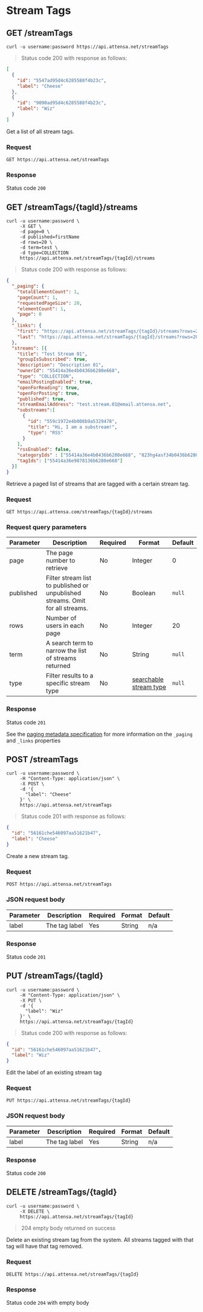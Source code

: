 # Stream Tags

## GET /streamTags

```shell
curl -u username:password https://api.attensa.net/streamTags
```
> Status code 200 with response as follows:

```json
[
  {
    "id": "5547ad95d4c6285588f4b23c",
    "label": "Cheese"
  },
  {
    "id": "9090ad95d4c6285588f4b23c",
    "label": "Wiz"
  }
]
```

Get a list of all stream tags.

### Request

`GET https://api.attensa.net/streamTags`

### Response

Status code `200`

## GET /streamTags/{tagId}/streams

```shell
curl -u username:password \
     -X GET \
     -d page=0 \
     -d published=firstName
     -d rows=20 \
     -d term=test \
     -d type=COLLECTION
     https://api.attensa.net/streamTags/{tagId}/streams
```

> Status code 200 with response as follows:

```json
{
  "_paging": {
    "totalElementCount": 1,
    "pageCount": 1,
    "requestedPageSize": 20,
    "elementCount": 1,
    "page": 0
  },
  "_links": {
    "first": "https://api.attensa.net/streamTags/{tagId}/streams?rows=20&page=0&term=test&published=true&type=COLLECTION",
    "last": "https://api.attensa.net/streamTags/{tagId}/streams?rows=20&page=0&term=test&published=true&type=COLLECTION"
  },
  "streams": [{
    "title": "Test Stream 01",
    "groupIsSubscribed": true,
    "description": "Description 01",
    "ownerId": "55414a36e4b0436b6280e668",
    "type": "COLLECTION",
    "emailPostingEnabled": true,
    "openForReading": true,
    "openForPosting": true,
    "published": true,
    "streamEmailAddress": "test.stream.01@email.attensa.net",
    "substreams":[
      {
        "id": "559c1972e4b008b9a5329478",
        "title": "Hi, I am a substream!",
        "type": "RSS"
      }
    ],
    "rssEnabled": false,
    "categoryIds" : ["55414a36e4b0436b6280e668", "823hg4asf34b0436b6280e668"],
    "tagIds": ["55414a36e9878136b6280e668"]
  }]
}
```

Retrieve a paged list of streams that are tagged with a certain stream tag.

### Request

`GET https://api.attensa.com/streamTags/{tagId}/streams`

### Request query parameters

Parameter | Description | Required | Format | Default
--------- | ----------- | -------- | ------ | -------
page | The page number to retrieve | No | Integer | 0
published | Filter stream list to published or unpublished streams. Omit for all streams. | No | Boolean | `null`
rows | Number of users in each page | No | Integer | 20
term | A search term to narrow the list of streams returned | No | String | `null`
type | Filter results to a specific stream type | No | [searchable stream type](#stream-types) | `null`

### Response

Status code `201`

See the [paging metadata specification](#paging-format) for more information on the `_paging` and `_links` properties

## POST /streamTags

```shell
curl -u username:password \
     -H "Content-Type: application/json" \
     -X POST \
     -d '{
       "label": "Cheese"
     }' \
     https://api.attensa.net/streamTags
```
> Status code 201 with response as follows:

```json
{
  "id": "56161che546097aa51621b47",
  "label": "Cheese"
}
```

Create a new stream tag.

### Request

`POST https://api.attensa.net/streamTags`

### JSON request body

Parameter | Description | Required | Format | Default
--------- | ----------- | -------- | ------ | -------
label | The tag label | Yes | String | n/a

### Response

Status code `201`

## PUT /streamTags/{tagId}

```shell
curl -u username:password \
     -H "Content-Type: application/json" \
     -X PUT \
     -d '{
       "label": "Wiz"
     }' \
     https://api.attensa.net/streamTags/{tagId}
```
> Status code 200 with response as follows:

```json
{
  "id": "56161che546097aa51621b47",
  "label": "Wiz"
}
```

Edit the label of an existing stream tag

### Request

`PUT https://api.attensa.net/streamTags/{tagId}`

### JSON request body

Parameter | Description | Required | Format | Default
--------- | ----------- | -------- | ------ | -------
label | The tag label | Yes | String | n/a

### Response

Status code `200`

## DELETE /streamTags/{tagId}

```shell
curl -u username:password \
     -X DELETE \
     https://api.attensa.net/streamTags/{tagId}
```
> 204 empty body returned on success

Delete an existing stream tag from the system.  All streams tagged with that tag will have that tag removed.

### Request

`DELETE https://api.attensa.net/streamTags/{tagId}`

### Response

Status code `204` with empty body
